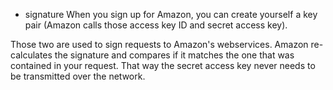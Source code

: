 * signature
When you sign up for Amazon, you can create yourself a key pair (Amazon calls those access key ID and secret access key).

Those two are used to sign requests to Amazon's webservices. Amazon re-calculates the signature and compares if it matches the one that was contained in your request. That way the secret access key never needs to be transmitted over the network.
